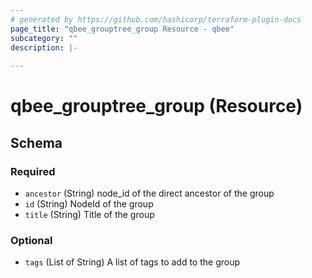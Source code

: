 ```yaml
---
# generated by https://github.com/hashicorp/terraform-plugin-docs
page_title: "qbee_grouptree_group Resource - qbee"
subcategory: ""
description: |-
  
---
```


# qbee_grouptree_group (Resource)





<!-- schema generated by tfplugindocs -->
## Schema

### Required

- `ancestor` (String) node_id of the direct ancestor of the group
- `id` (String) NodeId of the group
- `title` (String) Title of the group

### Optional

- `tags` (List of String) A list of tags to add to the group
